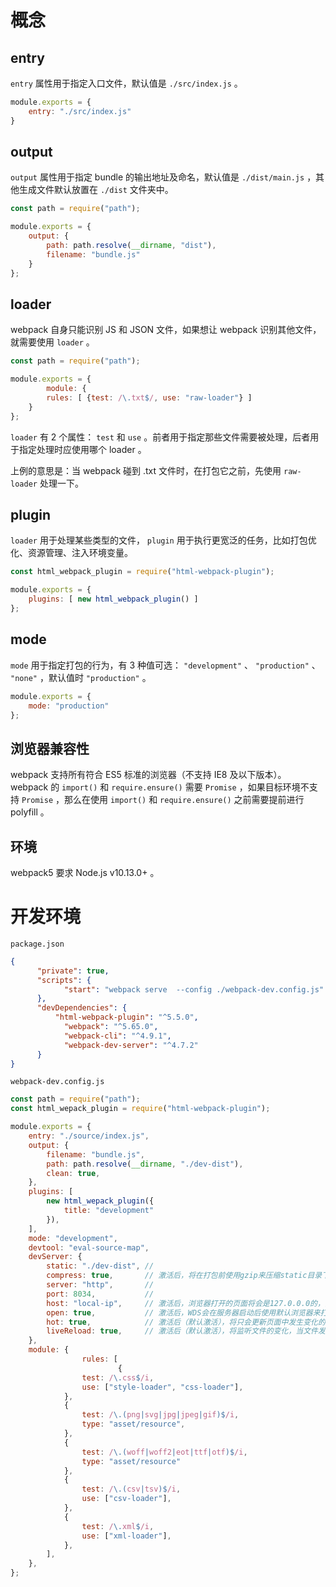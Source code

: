 # 概念

## entry

`entry` 属性用于指定入口文件，默认值是 `./src/index.js` 。

```js
module.exports = {
    entry: "./src/index.js"
}
```

## output

`output` 属性用于指定 bundle 的输出地址及命名，默认值是 `./dist/main.js` ，其他生成文件默认放置在 `./dist` 文件夹中。

```js
const path = require("path");

module.exports = {
    output: {
      	path: path.resolve(__dirname, "dist"),
      	filename: "bundle.js"
    }
};
```

## loader

webpack 自身只能识别 JS 和 JSON 文件，如果想让 webpack 识别其他文件，就需要使用 `loader` 。

```js
const path = require("path");

module.exports = {
		module: {
      	rules: [ {test: /\.txt$/, use: "raw-loader"} ]
    }
};
```

`loader` 有 2 个属性： `test` 和 `use` 。前者用于指定那些文件需要被处理，后者用于指定处理时应使用哪个 loader 。

上例的意思是：当 webpack 碰到 .txt 文件时，在打包它之前，先使用 `raw-loader` 处理一下。

## plugin

`loader` 用于处理某些类型的文件， `plugin` 用于执行更宽泛的任务，比如打包优化、资源管理、注入环境变量。

```js
const html_webpack_plugin = require("html-webpack-plugin");

module.exports = {
    plugins: [ new html_webpack_plugin() ]
};
```

## mode

`mode` 用于指定打包的行为，有 3 种值可选： `"development"` 、 `"production"` 、 `"none"` ，默认值时 `"production"` 。

```js
module.exports = {
    mode: "production"
};
```

## 浏览器兼容性

webpack 支持所有符合 ES5 标准的浏览器（不支持 IE8 及以下版本）。 webpack 的 `import()` 和 `require.ensure()` 需要 `Promise` ，如果目标环境不支持 `Promise` ，那么在使用 `import()` 和 `require.ensure()` 之前需要提前进行 polyfill 。

## 环境

webpack5 要求 Node.js v10.13.0+ 。



# 开发环境

`package.json`

```json
{
	  "private": true,
	  "scripts": {
		    "start": "webpack serve  --config ./webpack-dev.config.js"
	  },
	  "devDependencies": {
  		  "html-webpack-plugin": "^5.5.0",
		    "webpack": "^5.65.0",
		    "webpack-cli": "^4.9.1",
		    "webpack-dev-server": "^4.7.2"
	  }
}
```

`webpack-dev.config.js`

```js
const path = require("path");
const html_wepack_plugin = require("html-webpack-plugin");

module.exports = {
    entry: "./source/index.js",
    output: {
        filename: "bundle.js",
        path: path.resolve(__dirname, "./dev-dist"),
        clean: true,
    },
    plugins: [
        new html_wepack_plugin({
            title: "development"
        }),
    ],
    mode: "development",
    devtool: "eval-source-map",
    devServer: {
        static: "./dev-dist", //
        compress: true,       // 激活后，将在打包前使用gzip来压缩static目录下的资源。
        server: "http",       //
        port: 8034,           //
        host: "local-ip",     // 激活后，浏览器打开的页面将会是127.0.0.0的，而不是localhost的。
        open: true,           // 激活后，WDS会在服务器启动后使用默认浏览器来打开output目录下的inde.html。如果需要打开一个或多个指定的其他页面，或者更换浏览器，则需要额外设置。
        hot: true,            // 激活后（默认激活），将只会更新页面中发生变化的模块，且不改变页面的状态，比如复选框的状态。
        liveReload: true,     // 激活后（默认激活），将监听文件的变化，当文件发生变化后WDS会重新加载或刷新页面。
    },
    module: {
				rules: [
						{
                test: /\.css$/i,
                use: ["style-loader", "css-loader"],
            },
            {
                test: /\.(png|svg|jpg|jpeg|gif)$/i,
                type: "asset/resource",
            },
            {
                test: /\.(woff|woff2|eot|ttf|otf)$/i,
                type: "asset/resource"
            },
            {
                test: /\.(csv|tsv)$/i,
                use: ["csv-loader"],
            },
            {
                test: /\.xml$/i,
                use: ["xml-loader"],
            },
        ],
    },
};
```

